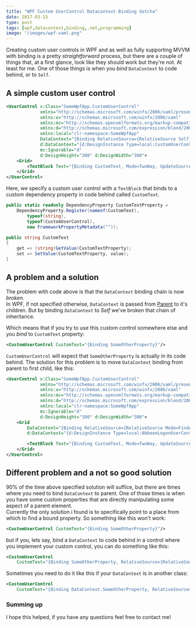 ```yaml
---
title: "WPF Custom UserControl Datacontext Binding Gotcha"
date: 2017-03-15
type: post
tags: [wpf,datacontext,binding,.net,programming]
image: "/images/wpf-xaml.png"
---
```

Creating custom user controls in WPF and as well as fully supporting MVVM with binding is a pretty *straightforward* process, but there are a couple of things that, at a first glance, look like they should work but they're not. At least for me. One of those things is when you *bind* `DataContext` to code behind, or to `Self`.

## A simple custom user control

```xml
<UserControl x:Class="SomeWpfApp.CustomUserControl"
             xmlns="http://schemas.microsoft.com/winfx/2006/xaml/presentation"
             xmlns:x="http://schemas.microsoft.com/winfx/2006/xaml"
             xmlns:mc="http://schemas.openxmlformats.org/markup-compatibility/2006" 
             xmlns:d="http://schemas.microsoft.com/expression/blend/2008" 
             xmlns:local="clr-namespace:SomeWpfApp"
             DataContext="{Binding RelativeSource={RelativeSource Self}}"
             d:DataContext="{d:DesignInstance Type=local:CustomUserControl, IsDesignTimeCreatable=True}"
             mc:Ignorable="d" 
             d:DesignHeight="300" d:DesignWidth="300">
    <Grid>
        <TextBlock Text="{Binding CustomText, Mode=TwoWay, UpdateSourceTrigger=PropertyChanged}" />
    </Grid>
</UserControl>
```

Here, we specify a custom user control with a `TextBlock` that binds to a custom dependency property in code behind called `CustomText`.

```csharp
public static readonly DependencyProperty CustomTextProperty =
    DependencyProperty.Register(nameof(CustomText),
        typeof(string),
        typeof(CustomUserControl),
        new FrameworkPropertyMetadata(""));

public string CustomText
{
    get => (string)GetValue(CustomTextProperty);
    set => SetValue(CustomTextProperty, value);
}
```


## A problem and a solution

The problem with code above is that the `DataContext` binding chain is now *broken*.  
In WPF, if not specified otherwise, `DataContext` is passed from [Parent](https://msdn.microsoft.com/en-us/library/system.windows.frameworkelement.parent(v=vs.110).aspx) to it's children. But by binding `DataContext` to *Self* we've broken that chain of inheritance.

Which means that if you try to use this custom control somewhere else and you *bind* to `CustomText` property:

```xml
<CustomUserControl CustomText="{Binding SomeOtherProperty}"/>
```

`CustomUserControl` will expect that `SomeOtherProperty` is actually in its code behind. The solution for this problem is to move `DataContext` binding from parent to first child, like this:

```xml
<UserControl x:Class="SomeWpfApp.CustomUserControl"
             xmlns="http://schemas.microsoft.com/winfx/2006/xaml/presentation"
             xmlns:x="http://schemas.microsoft.com/winfx/2006/xaml"
             xmlns:mc="http://schemas.openxmlformats.org/markup-compatibility/2006" 
             xmlns:d="http://schemas.microsoft.com/expression/blend/2008" 
             xmlns:local="clr-namespace:SomeWpfApp"
             mc:Ignorable="d" 
             d:DesignHeight="300" d:DesignWidth="300">
    <Grid
        DataContext="{Binding RelativeSource={RelativeSource Mode=FindAncestor, AncestorType=local:CustomUserControl}}"
        d:DataContext="{d:DesignInstance Type=local:AbbeooLogonUserControl, IsDesignTimeCreatable=True}">

        <TextBlock Text="{Binding CustomText, Mode=TwoWay, UpdateSourceTrigger=PropertyChanged}" />
    </Grid>
</UserControl>
```

## Different problem and a not so good solution

90% of the time above specified solution will suffice, but there are times where you need to bind `DataContext` to parent. One of those times is when you have some custom properties that are directly manipulating some aspect of a parent element.  
Currently the only solution i found is to specifically point to a place from which to find a bound property. So something like this won't work:

```xml
<CustomUserControl CustomText="{Binding SomeOtherProperty}"/>
```

but if you, lets say, bind a `DataContext` to code behind in a control where you implement your custom control, you can do something like this:

```xml
<CustomUserControl 
    CustomText="{Binding SomeOtherProperty, RelativeSource={RelativeSource Mode=FindAncestor, AncestorType=RootControl}}"/>
```

Sometimes you need to do it like this if your `DataContext` is in another class:

```xml
<CustomUserControl 
    CustomText="{Binding DataContext.SomeOtherProperty, RelativeSource={RelativeSource Mode=FindAncestor, AncestorType=RootControl}}"/>
```

### Summing up
I hope this helped, if you have any questions feel free to contact me!
